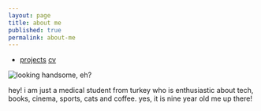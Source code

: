 ```yaml
---
layout: page
title: about me
published: true
permalink: about-me
---
```

- <a href="/projects">projects</a> <a href="/cv">cv</a>

![looking handsome, eh?]({{site.baseurl}}/images/bora1a.png)

<!--- <img src="images/medic.gif" alt="mediiic!" width="245" height="127"> --->

hey! i am just a medical student from turkey who is enthusiastic about tech, books, cinema, sports, cats and coffee. yes, it is nine year old me up there!
   

